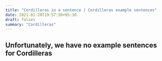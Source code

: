 ```yaml
---
title: "Cordilleras in a sentence | Cordilleras example sentences"
date: 2021-01-20T19:57:50+05:30
draft: falses
summary: "Cordilleras"
---
```

## Unfortunately, we have no example sentences for Cordilleras                 
